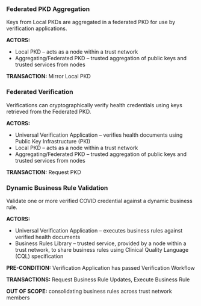 ### Federated PKD Aggregation

Keys from Local PKDs are aggregated in a federated PKD for use by verification
applications.

**ACTORS:**
* Local PKD – acts as a node within a trust network​
* Aggregating/Federated PKD – trusted aggregation of public keys and trusted services from nodes

**TRANSACTION:** Mirror Local PKD

### Federated Verification

Verifications can cryptographically verify health credentials using keys retrieved from
the Federated PKD.

**ACTORS:**
* Universal Verification Application –  verifies health documents using Public Key Infrastructure (PKI)​
* Local PKD – acts as a node within a trust network​
* Aggregating/Federated PKD – trusted aggregation of public keys and trusted services from nodes

**TRANSACTION:** Request PKD

### Dynamic Business Rule Validation​

Validate one or more verified COVID credential against a dynamic business rule.​

**ACTORS:**
* Universal Verification Application – executes business rules against verified health documents​
* Business Rules Library – trusted service, provided by a node within a trust network, to share business rules using Clinical Quality Language (CQL) specification​

**PRE-CONDITION:** Verification Application has passed Verification Workflow​

**TRANSACTIONS:** Request Business Rule Updates, Execute Business Rule​  

**OUT OF SCOPE:** consolidating business rules across trust network members​
